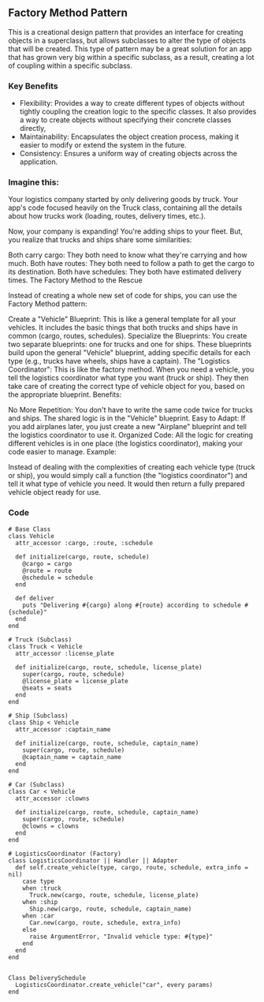 ## Factory Method Pattern
This is a creational design pattern that provides an interface for creating objects in a superclass, but allows subclasses to alter the type of objects that will be created. This type of pattern may be a great solution for an app that has grown very big within a specific subclass, as a result, creating a lot of coupling within a specific subclass. 

### Key Benefits

- Flexibility: Provides a way to create different types of objects without tightly coupling the creation logic to the specific classes. It also provides a way to create objects without specifying their concrete classes directly,
- Maintainability: Encapsulates the object creation process, making it easier to modify or extend the system in the future.
- Consistency: Ensures a uniform way of creating objects across the application.

### Imagine this:

Your logistics company started by only delivering goods by truck.  Your app's code focused heavily on the Truck class, containing all the details about how trucks work (loading, routes, delivery times, etc.).

Now, your company is expanding! You're adding ships to your fleet.  But, you realize that trucks and ships share some similarities:

Both carry cargo: They both need to know what they're carrying and how much.
Both have routes: They both need to follow a path to get the cargo to its destination.
Both have schedules: They both have estimated delivery times.
The Factory Method to the Rescue

Instead of creating a whole new set of code for ships, you can use the Factory Method pattern:

Create a "Vehicle" Blueprint: This is like a general template for all your vehicles. It includes the basic things that both trucks and ships have in common (cargo, routes, schedules).
Specialize the Blueprints: You create two separate blueprints: one for trucks and one for ships. These blueprints build upon the general "Vehicle" blueprint, adding specific details for each type (e.g., trucks have wheels, ships have a captain).
The "Logistics Coordinator": This is like the factory method. When you need a vehicle, you tell the logistics coordinator what type you want (truck or ship). They then take care of creating the correct type of vehicle object for you, based on the appropriate blueprint.
Benefits:

No More Repetition: You don't have to write the same code twice for trucks and ships. The shared logic is in the "Vehicle" blueprint.
Easy to Adapt: If you add airplanes later, you just create a new "Airplane" blueprint and tell the logistics coordinator to use it.
Organized Code: All the logic for creating different vehicles is in one place (the logistics coordinator), making your code easier to manage.
Example:

Instead of dealing with the complexities of creating each vehicle type (truck or ship), you would simply call a function (the "logistics coordinator") and tell it what type of vehicle you need. It would then return a fully prepared vehicle object ready for use.


### Code
```
# Base Class
class Vehicle
  attr_accessor :cargo, :route, :schedule

  def initialize(cargo, route, schedule)
    @cargo = cargo
    @route = route
    @schedule = schedule
  end

  def deliver
    puts "Delivering #{cargo} along #{route} according to schedule #{schedule}"
  end
end

# Truck (Subclass)
class Truck < Vehicle
  attr_accessor :license_plate

  def initialize(cargo, route, schedule, license_plate)
    super(cargo, route, schedule)
    @license_plate = license_plate
    @seats = seats
  end
end

# Ship (Subclass)
class Ship < Vehicle
  attr_accessor :captain_name

  def initialize(cargo, route, schedule, captain_name)
    super(cargo, route, schedule)
    @captain_name = captain_name
  end
end

# Car (Subclass)
class Car < Vehicle
  attr_accessor :clowns

  def initialize(cargo, route, schedule, captain_name)
    super(cargo, route, schedule)
    @clowns = clowns
  end
end

# LogisticsCoordinator (Factory)
class LogisticsCoordinator || Handler || Adapter
  def self.create_vehicle(type, cargo, route, schedule, extra_info = nil)
    case type
    when :truck
      Truck.new(cargo, route, schedule, license_plate)
    when :ship
      Ship.new(cargo, route, schedule, captain_name)
    when :car
      Car.new(cargo, route, schedule, extra_info)
    else
      raise ArgumentError, "Invalid vehicle type: #{type}"
    end
  end
end


Class DeliverySchedule
  LogisticsCoordinator.create_vehicle("car", every params)
end
```